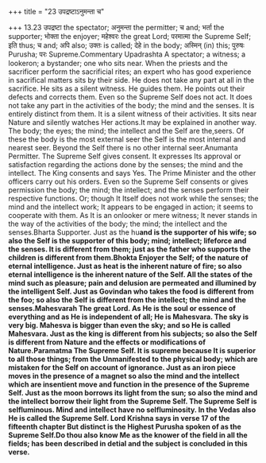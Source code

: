 +++
title = "23 उपद्रष्टाऽनुमन्ता च"

+++
13.23 उपद्रष्टा the spectator; अनुमन्ता the permitter; च and; भर्ता the
supporter; भोक्ता the enjoyer; महेश्वरः the great Lord; परमात्मा the
Supreme Self; इति thus; च and; अपि also; उक्तः is called; देहे in the
body; अस्मिन् (in) this; पुरुषः Purusha; परः Supreme.Commentary
Upadrashta A spectator; a witness; a lookeron; a bystander; one who sits
near. When the priests and the sacrificer perform the sacrificial rites;
an expert who has good experience in sacrifical matters sits by their
side. He does not take any part at all in the sacrifice. He sits as a
silent witness. He guides them. He points out their defects and corrects
them. Even so the Supreme Self does not act. It does not take any part
in the activities of the body; the mind and the senses. It is entirely
distinct from them. It is a silent witness of their activities. It sits
near Nature and silently watches Her actions.It may be explained in
another way. The body; the eyes; the mind; the intellect and the Self
are the,seers. Of these the body is the most external seer the Self is
the most internal and nearest seer. Beyond the Self there is no other
internal seer.Anumanta Permitter. The Supreme Self gives consent. It
expresses Its approval or satisfaction regarding the actions done by the
senses; the mind and the intellect. The King consents and says Yes. The
Prime Minister and the other officers carry out his orders. Even so the
Supreme Self consents or gives permission the body; the mind; the
intellect; and the senses perform their respective functions. Or; though
It Itself does not work while the senses; the mind and the intellect
work; It appears to be engaged in action; it seems to cooperate with
them. As It is an onlooker or mere witness; It never stands in the way
of the activities of the body; the mind; the intellect and the
senses.Bharta Supporter. Just as the hu**and is the supporter of his
wife; so also the Self is the supporter of this body; mind; intellect;
lifeforce and the senses. It is different from them; just as the father
who supports the children is different from them.Bhokta Enjoyer the
Self; of the nature of eternal intelligence. Just as heat is the
inherent nature of fire; so also eternal intelligence is the inherent
nature of the Self. All the states of the mind such as pleasure; pain
and delusion are permeated and illumined by the intelligent Self. Just
as Govindan who takes the food is different from the foo; so also the
Self is different from the intellect; the mind and the senses.Mahesvarah
The great Lord. As He is the soul or essence of everything and as He is
independent of all; He is Mahesvara. The sky is very big. Mahesva is
bigger than even the sky; and so He is called Mahesvara. Just as the
king is different from his subjects; so also the Self is different from
Nature and the effects or modifications of Nature.Paramatma The Supreme
Self. It is supreme because It is superior to all those things; from the
Unmanifested to the physical body; which are mistaken for the Self on
account of ignorance. Just as an iron piece moves in the presence of a
magnet so also the mind and the intellect which are insentient move and
function in the presence of the Supreme Self. Just as the moon borrows
its light from the sun; so also the mind and the intellect borrow their
light from the Supreme Self. The Supreme Self is selfluminous. Mind and
intellect have no selfluminosity. In the Vedas also He is called the
Supreme Self. Lord Krishna says in verse 17 of the fifteenth chapter But
distinct is the Highest Purusha spoken of as the Supreme Self.Do thou
also know Me as the knower of the field in all the fields; has been
described in detial and the subject is concluded in this verse.**
